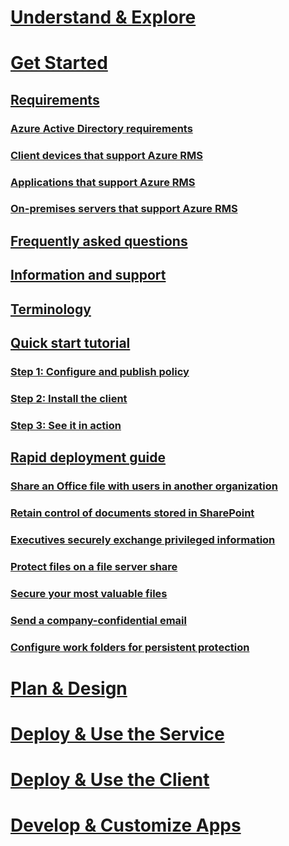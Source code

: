 # [Understand & Explore](/rights-management/understand-explore/azure-rights-management.md)
# [Get Started](requirements-azure-rms.md)
## [Requirements](requirements-azure-rms.md)
### [Azure Active Directory requirements](requirements-azure-ad.md)
### [Client devices that support Azure RMS](requirements-client-devices.md)
### [Applications that support Azure RMS](requirements-applications.md)
### [On-premises servers that support Azure RMS](requirements-servers.md)
## [Frequently asked questions](faqs.md)
## [Information and support](information-support.md)
## [Terminology](terminology.md)
## [Quick start tutorial](/rights-management/information-protection/infoprotect-quick-start-tutorial.md)
### [Step 1: Configure and publish policy](/rights-management/information-protection/infoprotect-tutorial-step2.md)
### [Step 2: Install the client](/rights-management/information-protection/infoprotect-tutorial-step3.md)
### [Step 3: See it in action](/rights-management/information-protection/infoprotect-tutorial-step4.md)
## [Rapid deployment guide](rapid-deployment-guide.md)
### [Share an Office file with users in another organization](scenario-share-office-file-externally.md)
### [Retain control of documents stored in SharePoint](scenario-sharepoint.md)
### [Executives securely exchange privileged information](scenario-executives-email.md)
### [Protect files on a file server share](scenario-fci.md)
### [Secure your most valuable files](scenario-secure-most-valuable-files.md)
### [Send a company-confidential email](scenario-company-confidential-email.md)
### [Configure work folders for persistent protection](scenario-work-folders.md)
# [Plan & Design](/rights-management/plan-design/deployment-roadmap)
# [Deploy & Use the Service](/rights-management/deploy-use/activate-service)
# [Deploy & Use the Client](/rights-management/rms-client/use-client)
# [Develop & Customize Apps](/rights-management/develop/developers-guide)

